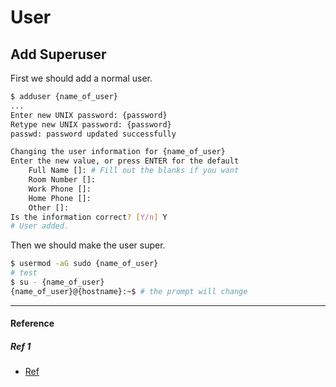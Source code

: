 # User

## Add Superuser

First we should add a normal user.

```bash
$ adduser {name_of_user}
...
Enter new UNIX password: {password}
Retype new UNIX password: {password}
passwd: password updated successfully

Changing the user information for {name_of_user}
Enter the new value, or press ENTER for the default
	Full Name []: # Fill out the blanks if you want
	Room Number []:
	Work Phone []:
	Home Phone []:
	Other []:
Is the information correct? [Y/n] Y
# User added.
```

Then we should make the user super.

```bash
$ usermod -aG sudo {name_of_user}
# test
$ su - {name_of_user}
{name_of_user}@{hostname}:~$ # the prompt will change
```

---

#### Reference

##### Ref 1

- [Ref]()